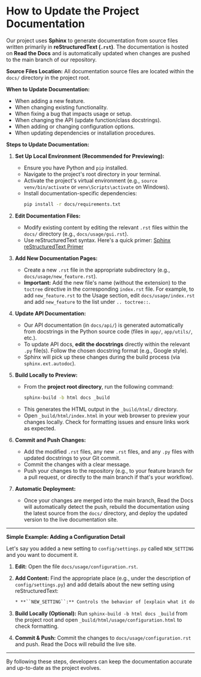 # How to Update the Project Documentation

Our project uses **Sphinx** to generate documentation from source files written primarily in **reStructuredText (`.rst`)**. The documentation is hosted on **Read the Docs** and is automatically updated when changes are pushed to the main branch of our repository.

**Source Files Location:** All documentation source files are located within the `docs/` directory in the project root.

**When to Update Documentation:**

* When adding a new feature.
* When changing existing functionality.
* When fixing a bug that impacts usage or setup.
* When changing the API (update function/class docstrings).
* When adding or changing configuration options.
* When updating dependencies or installation procedures.

**Steps to Update Documentation:**

1.  **Set Up Local Environment (Recommended for Previewing):**
    * Ensure you have Python and `pip` installed.
    * Navigate to the project's root directory in your terminal.
    * Activate the project's virtual environment (e.g., `source venv/bin/activate` or `venv\Scripts\activate` on Windows).
    * Install documentation-specific dependencies:
        ```bash
        pip install -r docs/requirements.txt
        ```

2.  **Edit Documentation Files:**
    * Modify existing content by editing the relevant `.rst` files within the `docs/` directory (e.g., `docs/usage/gui.rst`).
    * Use reStructuredText syntax. Here's a quick primer: [Sphinx reStructuredText Primer](https://www.sphinx-doc.org/en/master/usage/restructuredtext/basics.html)

3.  **Add New Documentation Pages:**
    * Create a new `.rst` file in the appropriate subdirectory (e.g., `docs/usage/new_feature.rst`).
    * **Important:** Add the new file's name (without the extension) to the `toctree` directive in the corresponding `index.rst` file. For example, to add `new_feature.rst` to the Usage section, edit `docs/usage/index.rst` and add `new_feature` to the list under `.. toctree::`.

4.  **Update API Documentation:**
    * Our API documentation (in `docs/api/`) is generated automatically from docstrings in the Python source code (files in `app/`, `app/utils/`, etc.).
    * To update API docs, **edit the docstrings** directly within the relevant `.py` file(s). Follow the chosen docstring format (e.g., Google style).
    * Sphinx will pick up these changes during the build process (via `sphinx.ext.autodoc`).

5.  **Build Locally to Preview:**
    * From the **project root directory**, run the following command:
        ```bash
        sphinx-build -b html docs _build
        ```
    * This generates the HTML output in the `_build/html/` directory.
    * Open `_build/html/index.html` in your web browser to preview your changes locally. Check for formatting issues and ensure links work as expected.

6.  **Commit and Push Changes:**
    * Add the modified `.rst` files, any new `.rst` files, and any `.py` files with updated docstrings to your Git commit.
    * Commit the changes with a clear message.
    * Push your changes to the repository (e.g., to your feature branch for a pull request, or directly to the main branch if that's your workflow).

7.  **Automatic Deployment:**
    * Once your changes are merged into the main branch, Read the Docs will automatically detect the push, rebuild the documentation using the latest source from the `docs/` directory, and deploy the updated version to the live documentation site.

---

**Simple Example: Adding a Configuration Detail**

Let's say you added a new setting to `config/settings.py` called `NEW_SETTING` and you want to document it.

1.  **Edit:** Open the file `docs/usage/configuration.rst`.
2.  **Add Content:** Find the appropriate place (e.g., under the description of `config/settings.py`) and add details about the new setting using reStructuredText:

    ```rst
    * **``NEW_SETTING``:** Controls the behavior of [explain what it does]. Defaults to ``True``. Set this to ``False`` if [explain when to disable].
    ```

3.  **Build Locally (Optional):** Run `sphinx-build -b html docs _build` from the project root and open `_build/html/usage/configuration.html` to check formatting.
4.  **Commit & Push:** Commit the changes to `docs/usage/configuration.rst` and push. Read the Docs will rebuild the live site.

---

By following these steps, developers can keep the documentation accurate and up-to-date as the project evolves.